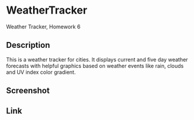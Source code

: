 # WeatherTracker
Weather Tracker, Homework 6

## Description
This is a weather tracker for cities. It displays current and five day weather forecasts with helpful graphics based on weather events like rain, clouds and UV index color gradient.

## Screenshot

## Link
